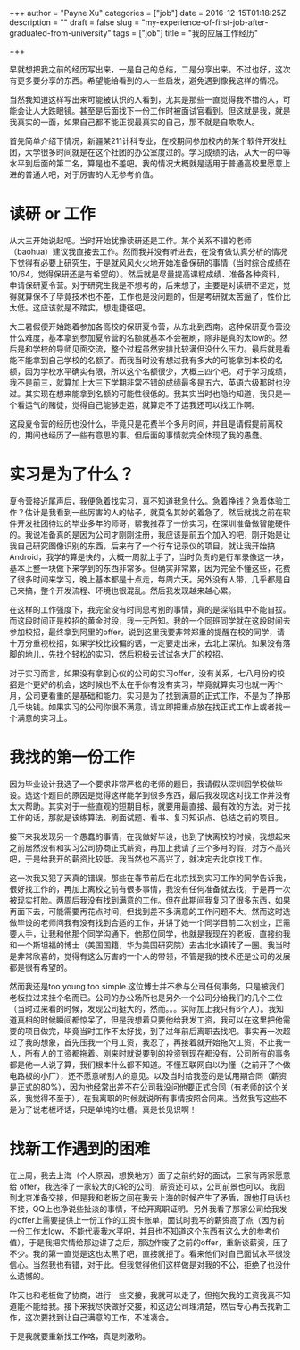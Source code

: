 +++
author = "Payne Xu"
categories = ["job"]
date = 2016-12-15T01:18:25Z
description = ""
draft = false
slug = "my-experience-of-first-job-after-graduated-from-university"
tags = ["job"]
title = "我的应届工作经历"

+++



早就想把我之前的经历写出来，一是自己的总结，二是分享出来。不过也好，这次有更多要分享的东西。希望能给看到的人一些启发，避免遇到像我这样的情况。

当然我知道这样写出来可能被认识的人看到，尤其是那些一直觉得我不错的人，可能会让人大跌眼镜。甚至是后面找下一份工作时被面试官看到。但这就是我，就是我真实的一面，如果自己都不能正视最真实的自己，那不就是自欺欺人。

首先简单介绍下情况，新疆某211计科专业，在校期间参加校内的某个软件开发社团，大学很多时间就是在这个社团的办公室度过的。学习成绩的话，从大一的中等水平到后面的第二名，算是也不差吧。我的情况大概就是适用于普通高校里愿意上进的普通人吧，对于厉害的人无参考价值。

<!--more-->

# 读研 or 工作

从大三开始说起吧。当时开始犹豫读研还是工作。某个关系不错的老师（baohua）建议我直接去工作。然而我并没有听进去，在没有做认真分析的情况下觉得有必要上研究生，于是就风风火火地开始准备保研的事情（当时综合成绩在10/64，觉得保研还是有希望的）。然后就是尽量提高课程成绩、准备各种资料，申请保研夏令营。对于研究生我是不想考的，后来想了，主要是对读研不坚定，觉得就算保不了毕竟技术也不差，工作也是没问题的，但是考研就太苦逼了，性价比太低。这应该就是不踏实，想走捷径吧。

大三暑假便开始跑着参加各高校的保研夏令营，从东北到西南。这种保研夏令营没什么难度，基本拿到参加夏令营的名额就基本不会被刷，除非是真的太low的。然后是和学校的导师见面交流，整个过程虽然安排比较满但没什么压力。最后就是看能不能拿到自己学校的名额了。而我当时没有想过我有多大的可能拿到本校的名额，因为学校水平确实有限，所以这个名额很少，大概三四个吧。对于学习成绩，我不是前三，就算加上大三下学期非常不错的成绩最多是五六，英语六级那时也没过。其实现在想来能拿到名额的可能性很低的。我其实当时也隐约知道，我只是一个看运气的赌徒，觉得自己能够走运，就算走不了运我还可以找工作啊。

这段夏令营的经历也没什么，毕竟只是花费半个多月时间，并且是请假提前离校的，期间也经历了一些有意思的事。但后面的事情就完全体现了我的愚蠢。

# 实习是为了什么？

夏令营接近尾声后，我便急着找实习，真不知道我急什么。急着挣钱？急着体验工作？估计是我看到一些厉害的人的帖子，就莫名其妙的着急了。然后就找之前在软件开发社团待过的毕业多年的师哥，帮我推荐了一份实习，在深圳准备做智能硬件的。我说准备真的是因为公司才刚刚注册，我应该是前五个加入的吧，刚开始是让我自己研究图像识别的东西，后来有了一个行车记录仪的项目，就让我开始搞Android，我学的算是快的，大概一周就上手了，当时负责的是行车录像这一块，基本上整一块做下来学到的东西非常多。但确实非常累，因为完全不懂这些，花费了很多时间来学习，晚上基本都是十点走，每周六天。另外没有人带，几乎都是自己来搞，整个开发流程、环境也很混乱。然后我发现越来越心累。

在这样的工作强度下，我完全没有时间思考别的事情，真的是深陷其中不能自拔。而这段时间正是校招的黄金时段，我一无所知。我的一个同班同学就在这段时间去参加校招，最终拿到阿里的offer。说到这里我要非常郑重的提醒在校的同学，请十万分重视校招，如果学校比较偏的话，一定要走出来，去北上深杭。如果没有落脚的地儿，先找个轻松的实习，然后积极去试试各大厂的校招。

对于实习而言，如果没有拿到心仪的公司的实习offer，没有关系，七八月份的校招是个更好的机会，这时候也不太在乎你有没有实习，毕竟就算实习也就一两个月，公司更看重的是基础和能力。实习是为了找到满意的正式工作，不是为了挣那几千块钱。如果实习的公司你很不满意，请立即把重点放在找正式工作上或者找一个满意的实习上。

# 我找的第一份工作

因为毕业设计我选了一个要求非常严格的老师的题目，我请假从深圳回学校做毕设。选这个题目的原因是觉得这样能学到很多东西，最后我发现这对找工作并没有太大帮助。其实对于一些直观的短期目标，就要用最直接、最有效的方法。对于找工作的话，那就是该练算法、刷面试题、看书、复习知识点、总结之前的项目。

接下来我发现另一个愚蠢的事情，在我做好毕设，也到了快离校的时候，我想起来之前居然没有和实习公司协商正式薪资，再加上我请了三个多月的假，对方不高兴吧，于是给我开的薪资比较低。我当然也不高兴了，就决定去北京找工作。

这一次我又犯了天真的错误。那些在春节前后在北京找到实习工作的同学告诉我，很好找工作的，再加上离校之前有很多事情，我没有任何准备就去找，于是再一次被现实打脸。两周后我没有找到满意的工作。但在此期间我复习了很多东西，如果再面下去，可能需要再花点时间，但找到差不多满意的工作问题不大。然而这时选做毕设的老师问我有没有找到合适的工作，并讲了她一个同学目前二次创业，正需要人手，让我和他那个同学沟通下。他那位同学，也就是我现在的老板，直接约我和一个斯坦福的博士（美国国籍，华为美国研究院）去古北水镇转了一圈。我当时是非常欣喜的，觉得有这么厉害的一个人的带领，不管是我的技术还是公司的发展都是很有希望的。

然而我还是too young too simple.这位博士并不参与公司任何事务，只是被我们老板拉过来挂个名而已。公司的办公场所也是另外一个公司分给我们的几个工位（当时过来看的时候，发现公司挺大的，然而。。。实际加上我只有6个人）。我知道真相的时候瞬间都惊呆了，但是我想着只要他给我发工资，我可以在这里把他需要的项目做完，毕竟当时工作不太好找，到了过年前后离职去找吧。事实再一次超过了我的想象，首先压我一个月工资，我忍了，再接着就开始拖欠工资，不止我一人，所有人的工资都拖着。刚来时就说要到的投资到现在都没有，公司所有的事务都是他一人说了算，我们根本什么都不知道。不懂互联网自以为懂（之前开了个做电路板的小厂），还不愿意听别人的意见。以及当时给我签的是试用期合同（薪资是正式的80%），因为他经常出差不在公司我没问他要正式合同（有老师的这个关系，我觉得不至于），在我离职的时候就说所有事情按照合同来。当然我写这些不是为了说老板坏话，只是单纯的吐槽。真是长见识啊！

# 找新工作遇到的困难

在上周，我去上海（个人原因，想换地方）面了之前约好的面试，三家有两家愿意给 offer，我选择了一家较大的C轮的公司，薪资还可以，公司前景也可以。我回到北京准备交接，但是我和老板之间在我去上海的时候产生了矛盾，跟他打电话也不接，QQ上也净说些扯淡的事情，不给开离职证明。另外我看了那家公司给我发的offer上需要提供上一份工作的工资卡账单，面试时我写的薪资高了点（因为前一份工作太low，不能代表我水平吧，并且也不知道这个东西有这么大的参考价值），于是我把实情给那边讲了之后，那边作废了之前的offer，重新谈薪资，压了不少。我的第一直觉是这也太黑了吧，直接就拒了。看来他们对自己面试水平很没信心。当然我也有错，对于此。但我觉得他们这样做是对我的不公，拒绝了也没什么遗憾的。

昨天也和老板做了协商，进行一些交接，我就可以走了，但拖欠我的工资我真不知道能不能给我。接下来我尽快做好交接，和这边公司理清楚，然后专心再去找新工作，这次要找到让自己满意的工作，不准凑合。

于是我就要重新找工作咯，真是刺激哟。
















